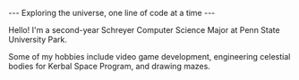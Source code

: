 --- Exploring the universe, one line of code at a time ---

Hello! I'm a second-year Schreyer Computer Science Major at Penn State University Park.

Some of my hobbies include video game development, engineering celestial bodies for Kerbal Space Program, and drawing mazes.
<!---
WyattPetula/WyattPetula is a ✨ special ✨ repository because its `README.md` (this file) appears on your GitHub profile.
You can click the Preview link to take a look at your changes.
--->
